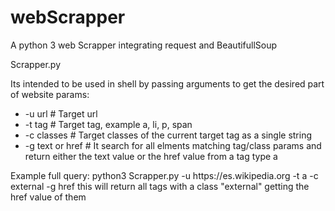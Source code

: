 # webScrapper
A python 3 web Scrapper integrating request and BeautifullSoup

Scrapper.py

Its intended to be used in shell by passing arguments to get the desired part of website
params:
<ul>
<li>-u url # Target url</li>
<li>-t tag # Target tag, example a, li, p, span</li>
<li>-c classes # Target classes of the current target tag as a single string</li>
<li>-g text or href # It search for all elments matching tag/class params and return either the text value or the href value from a tag type a</li>


</ul>
Example full query:
python3 Scrapper.py -u https://es.wikipedia.org -t a -c external -g href
this will return all <a> tags with a class "external" getting the href value of them
